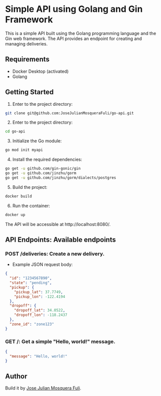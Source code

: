 # Simple API using Golang and Gin Framework

This is a simple API built using the Golang programming language and the Gin web framework. The API provides an endpoint for creating and managing deliveries.

## Requirements

- Docker Desktop (activated)
- Golang

## Getting Started

1. Enter to the project directory:

```bash
git clone git@github.com:JoseJulianMosqueraFuli/go-api.git
```

2. Enter to the project directory:

```bash
cd go-api
```

3. Initialize the Go module:

```bash
go mod init myapi
```

4. Install the required dependencies:

```bash
go get -u github.com/gin-gonic/gin
go get -u github.com/jinzhu/gorm
go get -u github.com/jinzhu/gorm/dialects/postgres
```

5. Build the project:

```bash
docker build
```

6. Run the container:

```bash
docker up
```

The API will be accessible at http://localhost:8080/.

## API Endpoints: Available endpoints

### POST /deliveries: Create a new delivery.

- Example JSON request body:

```json
{
  "id": "1234567890",
  "state": "pending",
  "pickup": {
    "pickup_lat": 37.7749,
    "pickup_lon": -122.4194
  },
  "dropoff": {
    "dropoff_lat": 34.0522,
    "dropoff_lon": -118.2437
  },
  "zone_id": "zone123"
}
```

### GET /: Get a simple "Hello, world!" message.

```json
{
  "message": "Hello, world!"
}
```

## Author

Build it by [Jose Julian Mosquera Fuli](https://github.com/JoseJulianMosqueraFuli).

